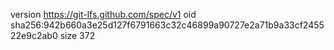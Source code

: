 version https://git-lfs.github.com/spec/v1
oid sha256:942b660a3e25d127f6791663c32c46899a90727e2a71b9a33cf245522e9c2ab0
size 372
